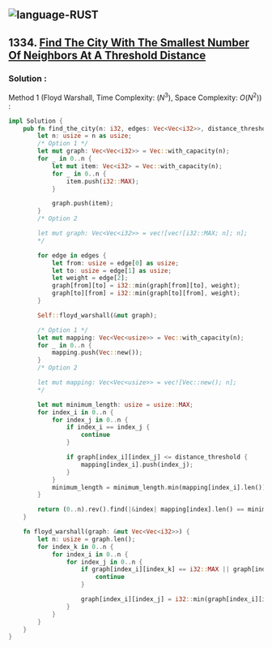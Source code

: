 ![language-RUST](https://img.shields.io/badge/RUST-8d4004?style=for-the-badge&logo=RUST)
---

## 1334. [Find The City With The Smallest Number Of Neighbors At A Threshold Distance](https://leetcode.com/problems/find-the-city-with-the-smallest-number-of-neighbors-at-a-threshold-distance)

### Solution :

Method 1 (Floyd Warshall, Time Complexity: $(N^3)$, Space Complexity: $O(N^2)$) :
```rust
impl Solution {
    pub fn find_the_city(n: i32, edges: Vec<Vec<i32>>, distance_threshold: i32) -> i32 {
        let n: usize = n as usize;
        /* Option 1 */
        let mut graph: Vec<Vec<i32>> = Vec::with_capacity(n);
        for _ in 0..n {
            let mut item: Vec<i32> = Vec::with_capacity(n);
            for _ in 0..n {
                item.push(i32::MAX);
            }

            graph.push(item);
        }
        /* Option 2

        let mut graph: Vec<Vec<i32>> = vec![vec![i32::MAX; n]; n];
        */

        for edge in edges {
            let from: usize = edge[0] as usize;
            let to: usize = edge[1] as usize;
            let weight = edge[2];
            graph[from][to] = i32::min(graph[from][to], weight);
            graph[to][from] = i32::min(graph[to][from], weight);
        }

        Self::floyd_warshall(&mut graph);

        /* Option 1 */
        let mut mapping: Vec<Vec<usize>> = Vec::with_capacity(n);
        for _ in 0..n {
            mapping.push(Vec::new());
        }
        /* Option 2

        let mut mapping: Vec<Vec<usize>> = vec![Vec::new(); n];
        */

        let mut minimum_length: usize = usize::MAX;
        for index_i in 0..n {
            for index_j in 0..n {
                if index_i == index_j {
                    continue
                }

                if graph[index_i][index_j] <= distance_threshold {
                    mapping[index_i].push(index_j);
                }
            }
            minimum_length = minimum_length.min(mapping[index_i].len());
        }

        return (0..n).rev().find(|&index| mapping[index].len() == minimum_length).unwrap() as i32
    }

    fn floyd_warshall(graph: &mut Vec<Vec<i32>>) {
        let n: usize = graph.len();
        for index_k in 0..n {
            for index_i in 0..n {
                for index_j in 0..n {
                    if graph[index_i][index_k] == i32::MAX || graph[index_k][index_j] == i32::MAX {
                        continue
                    }

                    graph[index_i][index_j] = i32::min(graph[index_i][index_j], graph[index_i][index_k] + graph[index_k][index_j]);
                }
            }
        }
    }
}
```
